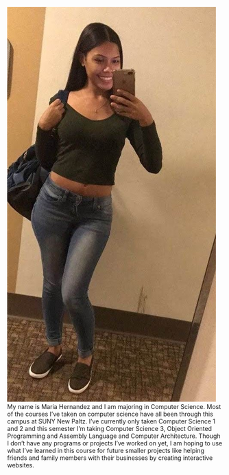 ![](/images/me.jpg)
My name is Maria Hernandez and I am majoring in Computer Science. Most of the courses I’ve taken on computer science have all been through this campus at SUNY New Paltz. I’ve currently only taken Computer Science 1 and 2 and this semester I’m taking Computer Science 3, Object Oriented Programming and Assembly Language and Computer Architecture. Though I don’t have any programs or projects I’ve worked on yet, I am hoping to use what I’ve learned in this course for future smaller projects like helping friends and family members with their businesses by creating interactive websites. 
